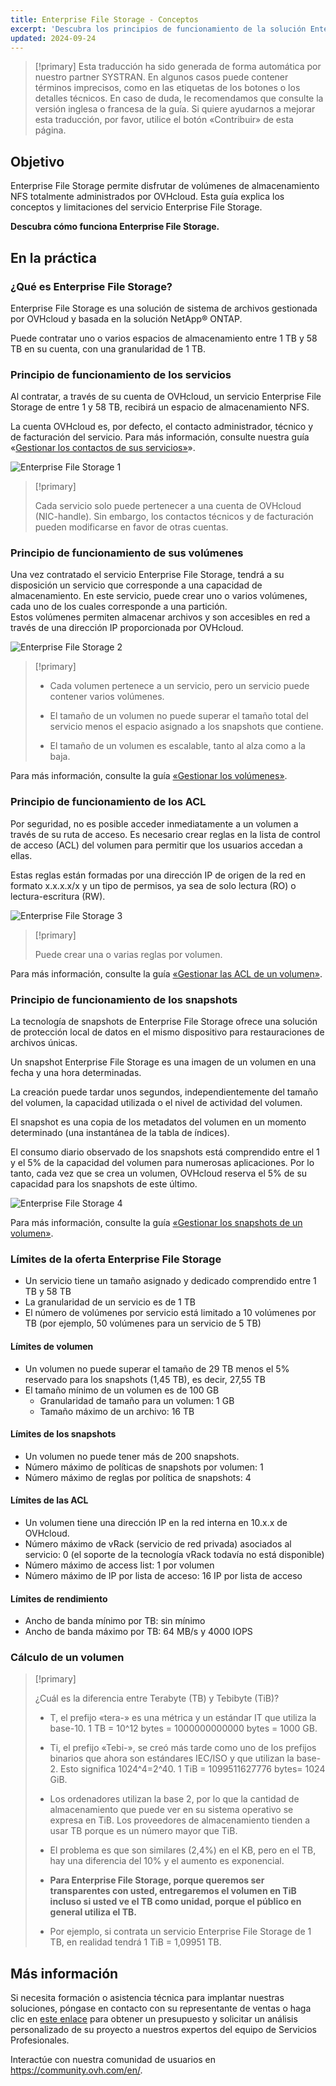 ```yaml
---
title: Enterprise File Storage - Conceptos
excerpt: 'Descubra los principios de funcionamiento de la solución Enterprise File Storage'
updated: 2024-09-24
---
```


> [!primary]
> Esta traducción ha sido generada de forma automática por nuestro partner SYSTRAN. En algunos casos puede contener términos imprecisos, como en las etiquetas de los botones o los detalles técnicos. En caso de duda, le recomendamos que consulte la versión inglesa o francesa de la guía. Si quiere ayudarnos a mejorar esta traducción, por favor, utilice el botón «Contribuir» de esta página.
>

## Objetivo

Enterprise File Storage permite disfrutar de volúmenes de almacenamiento NFS totalmente administrados por OVHcloud. Esta guía explica los conceptos y limitaciones del servicio Enterprise File Storage.

**Descubra cómo funciona Enterprise File Storage.**

## En la práctica

### ¿Qué es Enterprise File Storage?

Enterprise File Storage es una solución de sistema de archivos gestionada por OVHcloud y basada en la solución NetApp&#174; ONTAP.

Puede contratar uno o varios espacios de almacenamiento entre 1 TB y 58 TB en su cuenta, con una granularidad de 1 TB.

### Principio de funcionamiento de los servicios

Al contratar, a través de su cuenta de OVHcloud, un servicio Enterprise File Storage de entre 1 y 58 TB, recibirá un espacio de almacenamiento NFS.

La cuenta OVHcloud es, por defecto, el contacto administrador, técnico y de facturación del servicio. Para más información, consulte nuestra guía «[Gestionar los contactos de sus servicios»](/pages/account_and_service_management/account_information/managing_contacts)».

![Enterprise File Storage 1](images/Netapp_Concept_1.png)

> [!primary]
>
> Cada servicio solo puede pertenecer a una cuenta de OVHcloud (NIC-handle). Sin embargo, los contactos técnicos y de facturación pueden modificarse en favor de otras cuentas.
>

### Principio de funcionamiento de sus volúmenes

Una vez contratado el servicio Enterprise File Storage, tendrá a su disposición un servicio que corresponde a una capacidad de almacenamiento. En este servicio, puede crear uno o varios volúmenes, cada uno de los cuales corresponde a una partición.
<br>Estos volúmenes permiten almacenar archivos y son accesibles en red a través de una dirección IP proporcionada por OVHcloud.

![Enterprise File Storage 2](images/Netapp_Concept_2.png)

> [!primary]
>
> - Cada volumen pertenece a un servicio, pero un servicio puede contener varios volúmenes.
>
> - El tamaño de un volumen no puede superar el tamaño total del servicio menos el espacio asignado a los snapshots que contiene.
>
> - El tamaño de un volumen es escalable, tanto al alza como a la baja.
>

Para más información, consulte la guía [«Gestionar los volúmenes»](/pages/storage_and_backup/file_storage/enterprise_file_storage/netapp_volumes).

### Principio de funcionamiento de los ACL

Por seguridad, no es posible acceder inmediatamente a un volumen a través de su ruta de acceso. Es necesario crear reglas en la lista de control de acceso (ACL) del volumen para permitir que los usuarios accedan a ellas.

Estas reglas están formadas por una dirección IP de origen de la red en formato x.x.x.x/x y un tipo de permisos, ya sea de solo lectura (RO) o lectura-escritura (RW).

![Enterprise File Storage 3](images/Netapp_Concept_3.png)

> [!primary]
>
> Puede crear una o varias reglas por volumen.
>

Para más información, consulte la guía [«Gestionar las ACL de un volumen»](/pages/storage_and_backup/file_storage/enterprise_file_storage/netapp_volume_acl).

### Principio de funcionamiento de los snapshots

La tecnología de snapshots de Enterprise File Storage ofrece una solución de protección local de datos en el mismo dispositivo para restauraciones de archivos únicas.

Un snapshot Enterprise File Storage es una imagen de un volumen en una fecha y una hora determinadas.

La creación puede tardar unos segundos, independientemente del tamaño del volumen, la capacidad utilizada o el nivel de actividad del volumen.

El snapshot es una copia de los metadatos del volumen en un momento determinado (una instantánea de la tabla de índices).

El consumo diario observado de los snapshots está comprendido entre el 1 y el 5% de la capacidad del volumen para numerosas aplicaciones. Por lo tanto, cada vez que se crea un volumen, OVHcloud reserva el 5% de su capacidad para los snapshots de este último.

![Enterprise File Storage 4](images/Netapp_Concept_4.png)

Para más información, consulte la guía [«Gestionar los snapshots de un volumen»](/pages/storage_and_backup/file_storage/enterprise_file_storage/netapp_volume_snapshots).

### Límites de la oferta Enterprise File Storage

- Un servicio tiene un tamaño asignado y dedicado comprendido entre 1 TB y 58 TB
- La granularidad de un servicio es de 1 TB
- El número de volúmenes por servicio está limitado a 10 volúmenes por TB (por ejemplo, 50 volúmenes para un servicio de 5 TB)

#### Límites de volumen

- Un volumen no puede superar el tamaño de 29 TB menos el 5% reservado para los snapshots (1,45 TB), es decir, 27,55 TB
- El tamaño mínimo de un volumen es de 100 GB
    - Granularidad de tamaño para un volumen: 1 GB
    - Tamaño máximo de un archivo: 16 TB

#### Límites de los snapshots

- Un volumen no puede tener más de 200 snapshots.
- Número máximo de políticas de snapshots por volumen: 1
- Número máximo de reglas por política de snapshots: 4

#### Límites de las ACL

- Un volumen tiene una dirección IP en la red interna en 10.x.x de OVHcloud.
- Número máximo de vRack (servicio de red privada) asociados al servicio: 0 (el soporte de la tecnología vRack todavía no está disponible)
- Número máximo de access list: 1 por volumen
- Número máximo de IP por lista de acceso: 16 IP por lista de acceso

#### Límites de rendimiento

- Ancho de banda mínimo por TB: sin mínimo
- Ancho de banda máximo por TB: 64 MB/s y 4000 IOPS

### Cálculo de un volumen

> [!primary]
>
> ¿Cuál es la diferencia entre Terabyte (TB) y Tebibyte (TiB)?
>
> - T, el prefijo «tera-» es una métrica y un estándar IT que utiliza la base-10. 1 TB = 10^12 bytes = 1000000000000 bytes = 1000 GB.
>
> - Ti, el prefijo «Tebi-», se creó más tarde como uno de los prefijos binarios que ahora son estándares IEC/ISO y que utilizan la base-2. Esto significa 1024^4=2^40. 1 TiB = 1099511627776 bytes= 1024 GiB.
>
> - Los ordenadores utilizan la base 2, por lo que la cantidad de almacenamiento que puede ver en su sistema operativo se expresa en TiB. Los proveedores de almacenamiento tienden a usar TB porque es un número mayor que TiB.
>
> - El problema es que son similares (2,4%) en el KB, pero en el TB, hay una diferencia del 10% y el aumento es exponencial.
>
> - **Para Enterprise File Storage, porque queremos ser transparentes con usted, entregaremos el volumen en TiB incluso si usted ve el TB como unidad, porque el público en general utiliza el TB.**
>
> - Por ejemplo, si contrata un servicio Enterprise File Storage de 1 TB, en realidad tendrá 1 TiB = 1,09951 TB.
>

## Más información

Si necesita formación o asistencia técnica para implantar nuestras soluciones, póngase en contacto con su representante de ventas o haga clic en [este enlace](https://www.ovhcloud.com/es-es/professional-services/) para obtener un presupuesto y solicitar un análisis personalizado de su proyecto a nuestros expertos del equipo de Servicios Profesionales.

Interactúe con nuestra comunidad de usuarios en <https://community.ovh.com/en/>.
